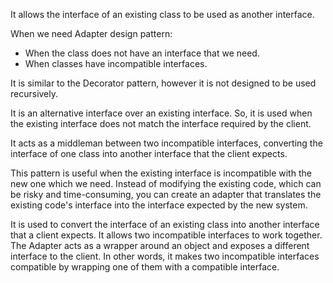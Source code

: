 It allows the interface of an existing class to be used as another interface.

When we need Adapter design pattern:
* When the class does not have an interface that we need.
* When classes have incompatible interfaces.

It is similar to the Decorator pattern, however it is not designed to be used recursively.

It is an alternative interface over an existing interface. So, it is used when the existing interface does not match the interface required by the client.

It acts as a middleman between two incompatible interfaces, converting the interface of one class into another interface that the client expects.

This pattern is useful when the existing interface is incompatible with the new one which we need. Instead of modifying the existing code, which can be risky and time-consuming, you can create an adapter that translates the existing code's interface into the interface expected by the new system.

It is used to convert the interface of an existing class into another interface that a client expects. It allows two incompatible interfaces to work together. The Adapter acts as a wrapper around an object and exposes a different interface to the client. In other words, it makes two incompatible interfaces compatible by wrapping one of them with a compatible interface.

